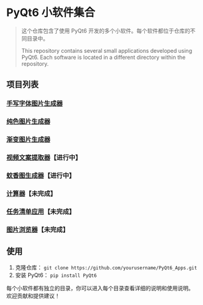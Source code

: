 # PyQt6 小软件集合
> 这个仓库包含了使用 PyQt6 开发的多个小软件。每个软件都位于仓库的不同目录中。
>
> This repository contains several small applications developed using PyQt6. Each software is located in a different directory within the repository.

## 项目列表 

### [手写字体图片生成器](https://github.com/w-x-x-w/HandwritingGenerator)

### [纯色图片生成器](./ImageCreator)

### [渐变图片生成器](./GradientGenerator)

### [视频文案提取器]()【进行中】

### [蚊香图生成器]()【进行中】

### [计算器](./Calculator)【未完成】

### [任务清单应用](./TodoApp)【未完成】

### [图片浏览器](./ImageViewer)【未完成】

## 使用 
1. 克隆仓库：
`git clone https://github.com/yourusername/PyQt6_Apps.git`
2. 安装 PyQt6：
`pip install PyQt6` 

每个小软件都有独立的目录，你可以进入每个目录查看详细的说明和使用说明。 欢迎贡献和提供建议！